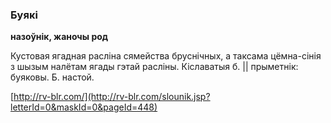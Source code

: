 ### Буякі
**назоўнік, жаночы род**

Кустовая ягадная расліна сямейства бруснічных, а таксама цёмна-сінія з шызым налётам ягады гэтай расліны. Кіславатыя б. || прыметнік: буяковы. Б. настой.

<a rel="author">[http://rv-blr.com/](http://rv-blr.com/slounik.jsp?letterId=0&maskId=0&pageId=448)</a>
